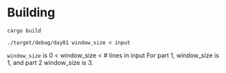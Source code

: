 # Building
`cargo build`

`./target/debug/day01 window_size < input`

`window_size` is 0 < window_size < # lines in input
For part 1, window_size is 1, and part 2 window_size is 3.